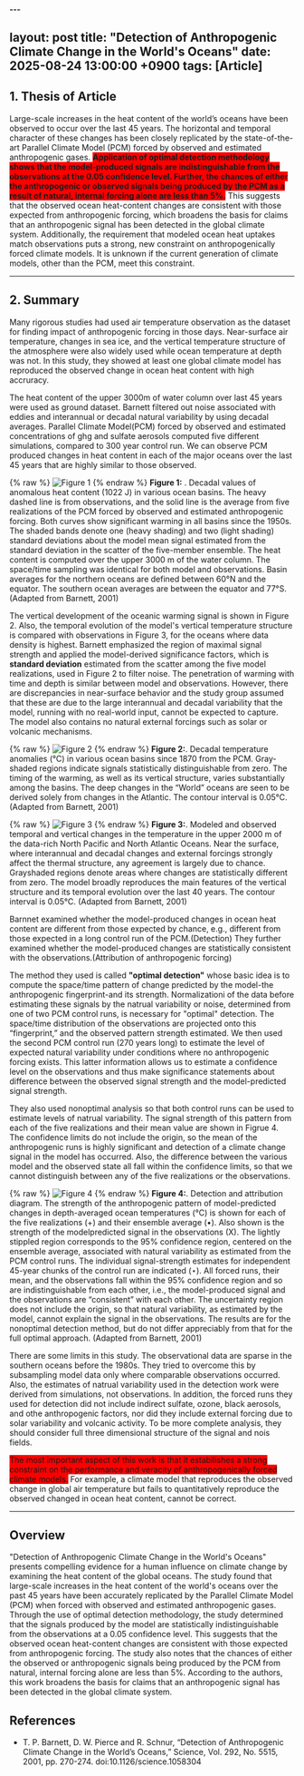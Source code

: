 #### ---
layout: post
title: "Detection of Anthropogenic Climate Change in the World's Oceans"
date: 2025-08-24 13:00:00 +0900
tags: [Article]
---

## 1. Thesis of Article
Large-scale increases in the heat content of the world’s oceans have been
observed to occur over the last 45 years. The horizontal and temporal character
of these changes has been closely replicated by the state-of-the-art Parallel
Climate Model (PCM) forced by observed and estimated anthropogenic gases.
<span style="background-color:red">**Application of optimal detection methodology shows that the model-produced
signals are indistinguishable from the observations at the 0.05 confidence level. Further, the chances of either the anthropogenic or observed signals being produced by the PCM as a result of natural, internal forcing alone are less than 5%.**</span> This suggests that the observed ocean heat-content changes are consistent with those expected from anthropogenic forcing, which broadens the basis for claims that an anthropogenic signal has been detected in the global climate system. Additionally, the requirement that modeled ocean heat uptakes match observations puts a strong, new constraint on anthropogenically forced climate models. It is unknown if the current generation of climate models, other than the PCM, meet this constraint.


---

## 2. Summary
Many rigorous studies had used air temperature observation as the dataset for finding impact of anthropogenic forcing in those days. Near-surface air temperature, changes in sea ice, and the vertical temperature structure of the atmosphere were also widely used while ocean temperature at depth was not. In this study, they showed at least one global climate model has reproduced the observed change in ocean heat content with high accruracy.

The heat content of the upper 3000m of water column over last 45 years were used as ground dataset. Barnett filtered out noise associated with eddies and interannual or decadal natural variability by using decadal averages. Parallel Climate Model(PCM) forced by observed and estimated concentrations of ghg and sulfate aerosols computed five different simulations, compared to 300 year control run. We can observe PCM produced changes in heat content in each of the major oceans over the last 45 years that are highly similar to those observed.


{% raw %}
<img src="/images/Detection_of_Anthropogenic_Climate_Change_in_World_Oceans/barnett_2001.png" alt="Figure 1">
{% endraw %}
**Figure 1:** . Decadal values of anomalous heat content (1022 J) in various ocean basins. The heavy dashed line is from observations, and the solid line is the average from five realizations of the PCM forced by observed and estimated anthropogenic forcing. Both curves show significant warming in all basins since the 1950s. The shaded bands denote one (heavy shading) and two (light shading) standard deviations about the model mean signal estimated from the standard deviation in the scatter of the five-member ensemble. The heat content is computed over the upper 3000 m of the water column. The space/time sampling was identical for both model and observations. Basin averages for the northern oceans are defined between 60°N and the equator. The southern ocean averages are between the equator and 77°S. (Adapted from Barnett, 2001)


The vertical development of the oceanic warming signal is shown in Figure 2. Also, the temporal evolution of the model's vertical temperature structure is compared with observations in Figure 3, for the oceans where data density is highest. Barnett emphasized the region of maximal signal strength and applied the model-derived significance factors, which is **standard deviation** estimated from the scatter among the five model realizations, used in Figure 2 to filter noise. The penetration of warming with time and depth is similar between model and observations. However, there are discrepancies in near-surface behavior and the study group assumed that these are due to the large interannual and decadal variability that the model, running with no real-world input, cannot be expected to capture. The model also contains no natural external forcings such as solar or volcanic mechanisms.


{% raw %}
<img src="/images/Detection_of_Anthropogenic_Climate_Change_in_World_Oceans/barnett_2001_2.png" alt="Figure 2">
{% endraw %}
**Figure 2:**. Decadal temperature anomalies (°C) in various ocean basins since 1870 from the PCM. Gray-shaded regions indicate signals statistically distinguishable from zero. The timing of the warming, as well as its vertical structure, varies substantially among the basins. The deep changes in the “World”
oceans are seen to be derived solely from changes in the Atlantic. The contour interval is 0.05°C.(Adapted from Barnett, 2001)


{% raw %}
<img src="/images/Detection_of_Anthropogenic_Climate_Change_in_World_Oceans/barnett_2001_3.png" alt="Figure 3">
{% endraw %}
**Figure 3:**. Modeled and observed temporal and vertical changes in the temperature in the upper 2000 m of the data-rich North Pacific and North Atlantic Oceans. Near the surface, where interannual and decadal changes and external forcings strongly affect the thermal structure, any agreement is largely
due to chance. Grayshaded regions denote areas where changes are statistically different from zero. The
model broadly reproduces the main features of the vertical structure and its temporal evolution over
the last 40 years. The contour interval is 0.05°C. (Adapted from Barnett, 2001)


Barnnet examined whether the model-produced changes in ocean heat content are different from those expected by chance, e.g., different from those expected in a long control run of the PCM.(Detection)
They further examined whether the model-produced changes are statistically consistent with the observations.(Attribution of anthropogenic forcing)


The method they used is called **"optimal detection"** whose basic idea is to compute the space/time pattern of change predicted by the model-the anthropogenic fingerprint-and its strength. Normalizationi of the data before estimating these signals by the natrual variability or noise, determined from one of two PCM control runs, is necessary for "optimal" detection. The space/time distribution of the observations are projected onto this “fingerprint,” and the observed pattern strength estimated. We then used the second PCM control run (270 years long) to estimate the level of expected natural variability under conditions where no anthropogenic forcing exists. This latter information allows us to estimate a confidence level on the observations and thus make significance statements about difference between the observed signal strength and the model-predicted signal strength.


They also used nonoptimal analysis so that both control runs can be used to estimate levels of natrual variability. The signal strength of this pattern from each of the five realizations and their mean value are shown in Figrue 4. The confidence limits do not include the origin, so the mean of the anthropogenic runs is highly significant and detection of a climate change signal in the model has occurred. Also, the difference between the various model and the observed state all fall within the confidence limits, so that we cannot distinguish between any of the five realizations or the observations.


{% raw %}
<img src="/images/Detection_of_Anthropogenic_Climate_Change_in_World_Oceans/barnett_2001_4.png" alt="Figure 4">
{% endraw %}
**Figure 4:**. Detection and attribution diagram. The strength of the anthropogenic pattern of model-predicted changes in depth-averaged ocean temperatures (°C) is shown for each of the five realizations (+) and their ensemble average ($\bullet$). Also shown is the strength of the modelpredicted signal in the observations (X). The lightly stippled region corresponds to the 95% confidence region, centered on the ensemble average, associated with natural variability as estimated from the PCM control runs. The individual signal-strength estimates for independent 45-year chunks of the control run are indicated ($\star$). All forced runs, their mean, and the observations fall within the 95% confidence region and so are indistinguishable from each other, i.e., the model-produced signal and the observations are “consistent” with each other. The uncertainty region does not include the origin, so that natural variability, as estimated by the model, cannot explain the signal in the observations. The results are for the nonoptimal detection method, but do not differ appreciably from that for the full optimal approach. (Adapted from Barnett, 2001)


There are some limits in this study. The observational data are sparse in the southern oceans before the 1980s. They tried to overcome this by subsampling model data only where comparable observations occurred. Also, the estimates of natrual variability used in the detection work were derived from simulations, not observations. In addition, the forced runs they used for detection did not include indirect sulfate, ozone, black aerosols, and othe anthropogenic factors, nor did they include external forcing due to solar variability and volcanic activity. To be more complete analysis, they should consider full three dimensional structure of the signal and nois fields.


<span style="background-color:red">The most important aspect of this work is that it estabilishes a strong constraint on the performance and veracity of anthropogenically forced climate models.</span> For example, a climate model that reproduces the observed change in global air temperature but fails to quantitatively reproduce the observed changed in ocean heat content, cannot be correct.


---

## Overview

"Detection of Anthropogenic Climate Change in the World's Oceans" presents compelling evidence for a human influence on climate change by examining the heat content of the global oceans. The study found that large-scale increases in the heat content of the world's oceans over the past 45 years have been accurately replicated by the Parallel Climate Model (PCM) when forced with observed and estimated anthropogenic gases. Through the use of optimal detection methodology, the study determined that the signals produced by the model are statistically indistinguishable from the observations at a 0.05 confidence level. This suggests that the observed ocean heat-content changes are consistent with those expected from anthropogenic forcing. The study also notes that the chances of either the observed or anthropogenic signals being produced by the PCM from natural, internal forcing alone are less than 5%. According to the authors, this work broadens the basis for claims that an anthropogenic signal has been detected in the global climate system.


## References
- T. P. Barnett, D. W. Pierce and R. Schnur, “Detection of Anthropogenic Climate Change in the World’s Oceans,” Science, Vol. 292, No. 5515, 2001, pp. 270-274. doi:10.1126/science.1058304
